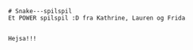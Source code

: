           # Snake---spilspil
          Et POWER spilspil :D fra Kathrine, Lauren og Frida
          
          
          Hejsa!!!
